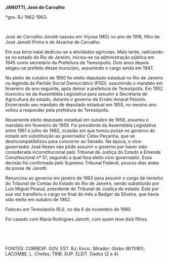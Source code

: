 **JANOTTI, José de Carvalho**

\*gov. RJ 1962-1963.

 

*José de Carvalho Janotti* nasceu em Viçosa (MG) no ano de 1916, filho
de José Janotti Primo e de Alvarina de Carvalho.

Em sua terra natal dedicou-se a atividades agrícolas. Mais tarde,
radicando-se no estado do Rio de Janeiro, iniciou-se na administração
pública em 1945 como secretário da Prefeitura de Teresópolis. Dois anos
depois elegeu-se prefeito desse município, assumindo o cargo ainda em
1947.

No pleito de outubro de 1950 foi eleito deputado estadual no Rio de
Janeiro na legenda do Partido Social Democrático (PSD), assumindo o
mandato em fevereiro do ano seguinte, após deixar a prefeitura de
Teresópolis. Em 1952 licenciou-se da Assembléia Legislativa para assumir
a Secretaria de Agricultura do estado, durante o governo de Ernâni
Amaral Peixoto. Encerrando seu mandato de deputado estadual em 1955, no
mesmo ano voltou a responder pela prefeitura de Teresópolis.

Novamente eleito deputado estadual em outubro de 1958, assumiu o mandato
em fevereiro de 1959. Foi presidente da Assembléia Legislativa entre
1961 e julho de 1962, ocasião em que tomou posse no governo do estado em
substituição ao governador Celso Peçanha, que se desincompatibilizou
para concorrer ao Senado. Na época, o vice-governador José Kezen não
pôde assumir o governo por haver sido considerada inconstitucional pelo
Tribunal de Justiça do Estado a Emenda Constitucional nº 51, segundo a
qual fora eleito vice-governador. Essa decisão foi confirmada pelo
Supremo Tribunal Federal, poucos dias antes da posse de Janotti.

Renunciou ao governo em janeiro de 1963 para assumir o cargo de ministro
do Tribunal de Contas do Estado do Rio de Janeiro, sendo substituído por
Luís Miguel Pinaud, presidente do Tribunal de Justiça do estado. Este
por sua vez transferiu o cargo no final do mês a Badger da Silveira, que
havia sido eleito em outubro de 1962.

Faleceu em Teresópolis (RJ), no dia 6 de novembro de 1980.

Foi casado com Maria Rodrigues Janotti, com quem teve dois filhos.

 

 

FONTES: CORRESP. GOV. EST. RJ; Encic. Mirador; Globo (8/11/80); LACOMBE,
L. Chefes; TRIB. SUP. ELEIT. Dados (2 e 4).

 

